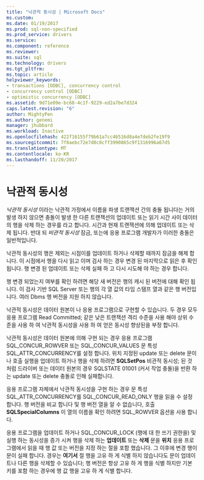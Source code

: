 ```yaml
---
title: "낙관적 동시성 | Microsoft Docs"
ms.custom: 
ms.date: 01/19/2017
ms.prod: sql-non-specified
ms.prod_service: drivers
ms.service: 
ms.component: reference
ms.reviewer: 
ms.suite: sql
ms.technology: drivers
ms.tgt_pltfrm: 
ms.topic: article
helpviewer_keywords:
- transactions [ODBC], concurrency control
- concurrency control [ODBC]
- optimistic concurrency [ODBC]
ms.assetid: 9d71e09e-bc68-4c1f-9229-ed2a7be7d324
caps.latest.revision: "6"
author: MightyPen
ms.author: genemi
manager: jhubbard
ms.workload: Inactive
ms.openlocfilehash: 422f16155f79b61a7cc46516d8a4e7deb2fe19f9
ms.sourcegitcommit: 7f8aebc72e7d0c8cff3990865c9f1316996a67d5
ms.translationtype: MT
ms.contentlocale: ko-KR
ms.lasthandoff: 11/20/2017
---
```

# <a name="optimistic-concurrency"></a>낙관적 동시성
*낙관적 동시성* 이라는 낙관적 가정에서 이름을 파생 트랜잭션 간의 충돌 됩니다는 거의 발생 하지 않으면 충돌이 발생 한 다른 트랜잭션의 업데이트 또는 읽기 시간 사이 데이터의 행을 삭제 하는 경우를 라고 합니다. 시간과 현재 트랜잭션에 의해 업데이트 또는 삭제 됩니다. 반대 되 *비관적 동시성* 잠금, 또는에 응용 프로그램 개발자가 이러한 충돌은 일반적입니다.  
  
 낙관적 동시성의 행은 제외는 시점이를 업데이트 하거나 삭제할 때까지 잠금을 해제 합니다. 이 시점에서 행을 다시 읽고 이며 검사 하는 경우 변경 된 마지막으로 읽은 후 확인 됩니다. 행 변경 된 업데이트 또는 삭제 실패 하 고 다시 시도해 야 하는 경우 합니다.  
  
 행 변경 되었는지 여부를 확인 하려면 해당 새 버전은 행의 캐시 된 버전에 대해 확인 됩니다. 이 검사 기반 SQL Server 또는 행의 각 열 값의 타임 스탬프 열과 같은 행 버전입니다. 여러 Dbms 행 버전을 지원 하지 않습니다.  
  
 낙관적 동시성은 데이터 원본이 나 응용 프로그램으로 구현할 수 있습니다. 두 경우 모두 응용 프로그램 Read Committed; 같은 낮은 트랜잭션 격리 수준을 사용 해야 상위 수준을 사용 하 여 낙관적 동시성을 사용 하 여 얻은 동시성 향상된을 부정 합니다.  
  
 낙관적 동시성은 데이터 원본에 의해 구현 되는 경우 응용 프로그램 SQL_CONCUR_ROWVER 또는 SQL_CONCUR_VALUES 문 특성 SQL_ATTR_CONCURRENCY를 설정 합니다. 위치 지정된 update 또는 delete 문이나 호출 실행을 업데이트 하거나 행을 삭제 하려면 **SQLSetPos** 비관적 동시성; 된 것 처럼 드라이버 또는 데이터 원본의 경우 SQLSTATE 01001 (커서 작업 충돌)을 반환 하는 update 또는 delete 충돌로 인해 실패합니다.  
  
 응용 프로그램 자체에서 낙관적 동시성을 구현 하는 경우 문 특성 SQL_ATTR_CONCURRENCY를 SQL_CONCUR_READ_ONLY 행을 읽을 수 설정 합니다. 행 버전을 비교 합니다 및 행 버전 열을 알 수 없습니다, 호출 **SQLSpecialColumns** 이 열의 이름을 확인 하려면 SQL_ROWVER 옵션을 사용 합니다.  
  
 응용 프로그램을 업데이트 하거나 SQL_CONCUR_LOCK (행에 대 한 쓰기 권한을) 및 실행 하는 동시성을 증가 시켜 행을 삭제 하는 **업데이트** 또는 **삭제** 문을 **위치**  응용 프로그램에서 읽을 때 행 값 또는 버전을 지정 하는 절을 포함 했습니다. 그 이후에 변경 행이 문이 실패 합니다. 경우는 **여기서** 절 행을 고유 하 게 식별 하지 않습니다도 문이 업데이트나 다른 행을 삭제할 수 있습니다; 행 버전은 항상 고유 하 게 행을 식별 하지만 기본 키를 포함 하는 경우에 행 값 행을 고유 하 게 식별 합니다.
